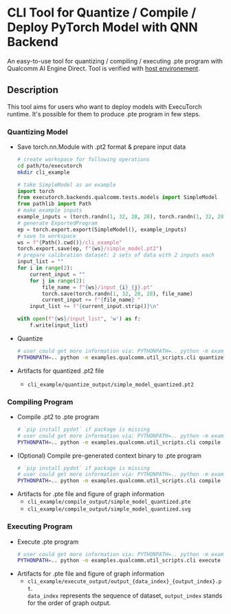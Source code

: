 # CLI Tool for Quantize / Compile / Deploy PyTorch Model with QNN Backend

An easy-to-use tool for quantizing / compiling / executing .pte program with Qualcomm AI Engine Direct. Tool is verified with [host environement](../../../docs/source/backends-qualcomm.md#host-os).

## Description

This tool aims for users who want to deploy models with ExecuTorch runtime. It's possible for them to produce .pte program in few steps.<br/>

### Quantizing Model

* Save torch.nn.Module with .pt2 format & prepare input data
  ```bash
  # create workspace for following operations
  cd path/to/executorch
  mkdir cli_example
  ```
  ```python
  # take SimpleModel as an example
  import torch
  from executorch.backends.qualcomm.tests.models import SimpleModel
  from pathlib import Path
  # make example inputs
  example_inputs = (torch.randn(1, 32, 28, 28), torch.randn(1, 32, 28, 28))
  # generate ExportedProgram
  ep = torch.export.export(SimpleModel(), example_inputs)
  # save to workspace
  ws = f"{Path().cwd()}/cli_example"
  torch.export.save(ep, f"{ws}/simple_model.pt2")
  # prepare calibration dataset: 2 sets of data with 2 inputs each
  input_list = ""
  for i in range(2):
      current_input = ""
      for j in range(2):
          file_name = f"{ws}/input_{i}_{j}.pt"
          torch.save(torch.randn(1, 32, 28, 28), file_name)
          current_input += f"{file_name} "
      input_list += f"{current_input.strip()}\n"

  with open(f"{ws}/input_list", 'w') as f:
      f.write(input_list)
  ```

* Quantize
  ```bash 
  # user could get more information via: PYTHONPATH=.. python -m examples.qualcomm.util_scripts.cli quantize -h
  PYTHONPATH=.. python -m examples.qualcomm.util_scripts.cli quantize -a cli_example/simple_model.pt2 -o cli_example/quantize_output -c use_8a8w -i cli_example/input_list --per_channel
  ```
* Artifacts for quantized .pt2 file
  - `cli_example/quantize_output/simple_model_quantized.pt2`


### Compiling Program

* Compile .pt2 to .pte program
  ```bash
  # `pip install pydot` if package is missing
  # user could get more information via: PYTHONPATH=.. python -m examples.qualcomm.util_scripts.cli compile -h
  PYTHONPATH=.. python -m examples.qualcomm.util_scripts.cli compile -a cli_example/quantize_output/simple_model_quantized.pt2 -o cli_example/compile_output -m SM8750
  ```
* (Optional) Compile pre-generated context binary to .pte program
  ```bash
  # `pip install pydot` if package is missing
  # user could get more information via: PYTHONPATH=.. python -m examples.qualcomm.util_scripts.cli compile -h
  PYTHONPATH=.. python -m examples.qualcomm.util_scripts.cli compile -a model.bin -o path/to/model/output -m SM8750
  ```
* Artifacts for .pte file and figure of graph information
  - `cli_example/compile_output/simple_model_quantized.pte`
  - `cli_example/compile_output/simple_model_quantized.svg`

### Executing Program

* Execute .pte program
  ```bash
  # user could get more information via: PYTHONPATH=.. python -m examples.qualcomm.util_scripts.cli execute -h
  PYTHONPATH=.. python -m examples.qualcomm.util_scripts.cli execute -a cli_example/compile_output/simple_model_quantized.pte -o cli_example/execute_output -i cli_example/input_list -s $DEVICE_SERIAL -b build-android -m SM8750
  ```
* Artifacts for .pte file and figure of graph information
  - `cli_example/execute_output/output_{data_index}_{output_index}.pt`.<br/>
  `data_index` represents the sequence of dataset, `output_index` stands for the order of graph output.
